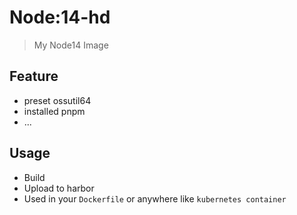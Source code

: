 # Node:14-hd

> My Node14 Image

## Feature

- preset ossutil64
- installed pnpm
- ...

## Usage

- Build
- Upload to harbor
- Used in your `Dockerfile` or anywhere like `kubernetes container`
